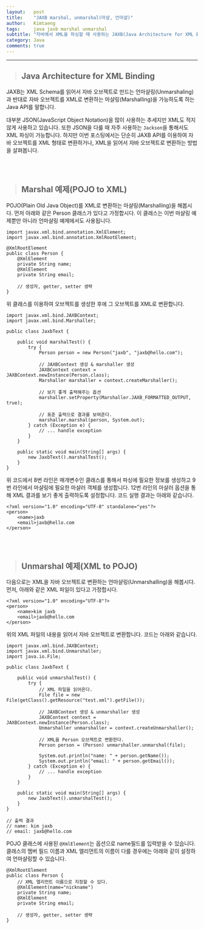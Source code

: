 ```yaml
---
layout:   post
title:    "JAXB marshal, unmarshal(마샬, 언마샬)"
author:   Kimtaeng
tags: 	  java jaxb marshal unmarshal
subtitle: "자바에서 XML을 파싱할 때 사용하는 JAXB(Java Architecture for XML Binding) API로 마샬링, 언마샬링을 해보자."
category: Java
comments: true
---
```


<hr/>

> ## Java Architecture for XML Binding

JAXB는 XML Schema를 읽어서 자바 오브젝트로 만드는 언마샬링(Unmarshaling)과
반대로 자바 오브젝트를 XML로 변환하는 마샬링(Marshalling)을 가능하도록 하는 Java API를 말합니다.

대부분 JSON(JavaScript Object Notation)을 많이 사용하는 추세지만 XML도 적지않게 사용하고 있습니다.
또한 JSON을 다룰 때 자주 사용하는 ```Jackson```을 통해서도 XML 파싱이 가능합니다. 하지만 이번 포스팅에서는 
단순히 JAXB API를 이용하여 자바 오브젝트를 XML 형태로 변환하거나, XML을 읽어서 자바 오브젝트로 변환하는 방법을 살펴봅니다.

<br/><br/>

> ## Marshal 예제(POJO to XML)

POJO(Plain Old Java Object)를 XML로 변환하는 마샬링(Marshalling)을 해봅시다.
먼저 아래와 같은 Person 클래스가 있다고 가정합시다. 이 클래스는 이번 마샬링 예제뿐만 아니라 언마샬링 예제에서도 사용됩니다.

<pre class="line-numbers"><code class="language-java" data-start="1">import javax.xml.bind.annotation.XmlElement;
import javax.xml.bind.annotation.XmlRootElement;

@XmlRootElement
public class Person {
    @XmlElement
    private String name;
    @XmlElement
    private String email;
    
    // 생성자, getter, setter 생략
}
</code></pre>

위 클래스를 이용하여 오브젝트를 생성한 후에 그 오브젝트를 XML로 변환합니다.

<pre class="line-numbers"><code class="language-java" data-start="1">import javax.xml.bind.JAXBContext;
import javax.xml.bind.Marshaller;

public class JaxbText {

    public void marshalTest() {
        try {
            Person person = new Person("jaxb", "jaxb@hello.com");

            // JAXBContext 생성 & marshaller 생성
            JAXBContext context = JAXBContext.newInstance(Person.class);
            Marshaller marshaller = context.createMarshaller();

            // 보기 좋게 출력해주는 옵션
            marshaller.setProperty(Marshaller.JAXB_FORMATTED_OUTPUT, true);

            // 표준 출력으로 결과를 보여준다.
            marshaller.marshal(person, System.out);
        } catch (Exception e) {
            // ... handle exception
        }
    }

    public static void main(String[] args) {
        new JaxbText().marshalTest();
    }
}
</code></pre>

위 코드에서 8번 라인은 매개변수인 클래스를 통해서 파싱에 필요한 정보를 생성하고 9번 라인에서 마샬링에 필요한 마샬러 객체를 생성합니다.
12번 라인의 마샬러 옵션을 통해 XML 결과를 보기 좋게 출력하도록 설정합니다. 코드 실행 결과는 아래와 같습니다.  

<pre class="line-numbers"><code class="language-xml" data-start="1">&lt;?xml version="1.0" encoding="UTF-8" standalone="yes"?>
&lt;person>
    &lt;name>jaxb</name>
    &lt;email>jaxb@hello.com</email>
&lt;/person>
</code></pre>

<br/><br/>

> ## Unmarshal 예제(XML to POJO)

다음으로는 XML을 자바 오브젝트로 변환하는 언마샬링(Unmarshalling)을 해봅시다.
먼저, 아래와 같은 XML 파일이 있다고 가정합시다.

<pre class="line-numbers"><code class="language-xml" data-start="1">&lt;?xml version="1.0" encoding="UTF-8"?>
&lt;person>
    &lt;name>kim jaxb</name>
    &lt;email>jaxb@hello.com</email>
&lt;/person>
</code></pre>

위의 XML 파일의 내용을 읽어서 자바 오브젝트로 변환합니다. 코드는 아래와 같습니다.

<pre class="line-numbers"><code class="language-java" data-start="1">import javax.xml.bind.JAXBContext;
import javax.xml.bind.Unmarshaller;
import java.io.File;

public class JaxbText {

    public void unmarshalTest() {
        try {
            // XML 파일을 읽어온다.
            File file = new File(getClass().getResource("test.xml").getFile());
            
            // JAXBContext 생성 & unmarshaller 생성
            JAXBContext context = JAXBContext.newInstance(Person.class);
            Unmarshaller unmarshaller = context.createUnmarshaller();
            
            // XML을 Person 오브젝트로 변환한다.
            Person person = (Person) unmarshaller.unmarshal(file);
            
            System.out.println("name: " + person.getName());
            System.out.println("email: " + person.getEmail());
        } catch (Exception e) {
            // ... handle exception
        }
    }
    
    public static void main(String[] args) {
        new JaxbText().unmarshalTest();
    }
}

// 출력 결과
// name: kim jaxb
// email: jaxb@hello.com
</code></pre>

POJO 클래스에 사용된 ```@XmlElement```는 옵션으로 name필드를 입력받을 수 있습니다.
클래스의 멤버 필드 이름과 XML 엘리먼트의 이름이 다를 경우에는 아래와 같이 설정하여 언마샬링할 수 있습니다.


<pre class="line-numbers"><code class="language-java" data-start="1">@XmlRootElement
public class Person {
    // XML 엘리먼트 이름으로 지정할 수 있다.
    @XmlElement(name="nickname")
    private String name;
    @XmlElement
    private String email;
    
    // 생성자, getter, setter 생략
}
</code></pre>